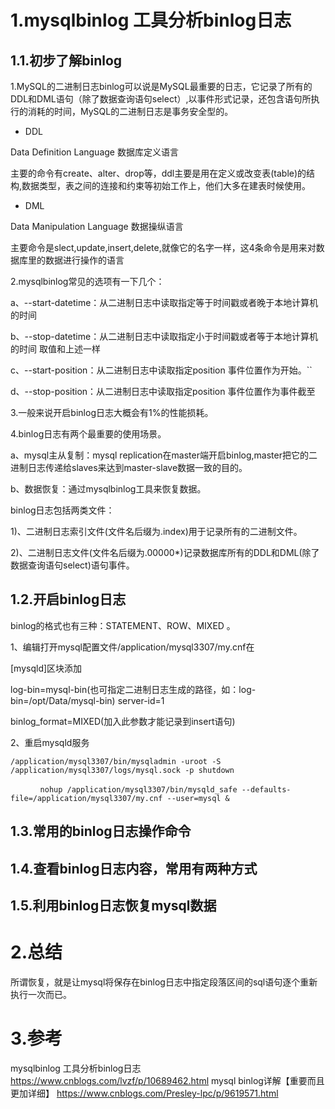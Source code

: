 # 1.mysqlbinlog 工具分析binlog日志

## 1.1.初步了解binlog
1.MySQL的二进制日志binlog可以说是MySQL最重要的日志，它记录了所有的DDL和DML语句（除了数据查询语句select）,以事件形式记录，还包含语句所执行的消耗的时间，MySQL的二进制日志是事务安全型的。
* DDL

Data Definition Language 数据库定义语言

主要的命令有create、alter、drop等，ddl主要是用在定义或改变表(table)的结构,数据类型，表之间的连接和约束等初始工作上，他们大多在建表时候使用。

* DML

Data Manipulation Language 数据操纵语言

主要命令是slect,update,insert,delete,就像它的名字一样，这4条命令是用来对数据库里的数据进行操作的语言

2.mysqlbinlog常见的选项有一下几个：

a、--start-datetime：从二进制日志中读取指定等于时间戳或者晚于本地计算机的时间

b、--stop-datetime：从二进制日志中读取指定小于时间戳或者等于本地计算机的时间 取值和上述一样

c、--start-position：从二进制日志中读取指定position 事件位置作为开始。``

d、--stop-position：从二进制日志中读取指定position 事件位置作为事件截至

3.一般来说开启binlog日志大概会有1%的性能损耗。

4.binlog日志有两个最重要的使用场景。

a、mysql主从复制：mysql replication在master端开启binlog,master把它的二进制日志传递给slaves来达到master-slave数据一致的目的。

b、数据恢复：通过mysqlbinlog工具来恢复数据。

binlog日志包括两类文件：

1)、二进制日志索引文件(文件名后缀为.index)用于记录所有的二进制文件。

2)、二进制日志文件(文件名后缀为.00000*)记录数据库所有的DDL和DML(除了数据查询语句select)语句事件。

## 1.2.开启binlog日志

binlog的格式也有三种：STATEMENT、ROW、MIXED 。

1、编辑打开mysql配置文件/application/mysql3307/my.cnf在

[mysqld]区块添加

log-bin=mysql-bin(也可指定二进制日志生成的路径，如：log-bin=/opt/Data/mysql-bin)
server-id=1

binlog_format=MIXED(加入此参数才能记录到insert语句)

2、重启mysqld服务


```
/application/mysql3307/bin/mysqladmin -uroot -S /application/mysql3307/logs/mysql.sock -p shutdown

　　　　nohup /application/mysql3307/bin/mysqld_safe --defaults-file=/application/mysql3307/my.cnf --user=mysql &
```



## 1.3.常用的binlog日志操作命令
## 1.4.查看binlog日志内容，常用有两种方式
## 1.5.利用binlog日志恢复mysql数据

# 2.总结

所谓恢复，就是让mysql将保存在binlog日志中指定段落区间的sql语句逐个重新执行一次而已。

# 3.参考
mysqlbinlog 工具分析binlog日志
https://www.cnblogs.com/lvzf/p/10689462.html
mysql binlog详解【重要而且更加详细】
https://www.cnblogs.com/Presley-lpc/p/9619571.html


